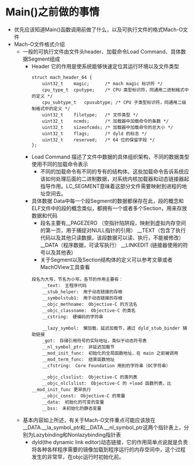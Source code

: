 # Main()之前做的事情
*	优先应该知道Main()函数调用前做了什么，以及可执行文件的格式Mach-O文件
* 	Mach-O文件格式介绍
	*	一般的可执行文件由文件头header、加载命令Load Command、具体数据Segment组成
		*	Header   它的作用是使系统能够快速定位其运行环境以及文件类型
			```
			struct mach_header_64 {
				uint32_t	magic;		/* mach magic 标识符 */
				cpu_type_t	cputype;	/* CPU 类型标识符，同通用二进制格式中的定义 */
				cpu_subtype_t	cpusubtype;	/* CPU 子类型标识符，同通用二级制格式中的定义 */
				uint32_t	filetype;	/* 文件类型 */
				uint32_t	ncmds;		/* 加载器中加载命令的条数 */
				uint32_t	sizeofcmds;	/* 加载器中加载命令的总大小 */
				uint32_t	flags;		/* dyld 的标志 */
				uint32_t	reserved;	/* 64 位的保留字段 */
			};
			```
		* 	Load Command		描述了文件中数据的具体组织架构，不同的数据类型使用不同的加载命令表示
			*	不同的加载命令有不同的专有的结构体。这些加载命令告诉系统应该如何处理后面的二进制数据，对系统内核加载器和动态链接器起指导作用。LC_SEGMENT意味着这部分文件需要映射到进程的地址空间去。  
		*  	具体数据	Data中每一个段Segment的数据都保存在此，段的概念和ELF文件中的段的概念类似，都拥有一个或者多个Section，用来存放数据和代码
			*	段名主要有__PAGEZERO （空指针陷阱段，映射到虚拟内存空间的第一页，用于捕捉对NULL指针的引用） __TEXT（包含了执行代码以及其他只读数据，该段数据可以读、执行，不能被修改） __DATA（程序数据，可读写执行） __LINKEDIT (链接器使用的符号以及其他表)  
			* 	关于Segment以及Section结构体的定义可以参考文章或者MachOView工具查看
			```
			段名为大写，节名为小写。各节的作用主要有：
				__text:　主程序代码
				__stub_helper:　用于动态链接的存根
				__symbolstub1:　用于动态链接的存根
				__objc_methname:　Objective-C 的方法名
				__objc_classname:　Objective-C 的类名
				__cstring:　硬编码的字符串
				
				__lazy_symbol:　懒加载，延迟加载节，通过 dyld_stub_binder 辅助链接
				_got:　存储引用符号的实际地址，类似于动态符号表
				__nl_symbol_ptr:　非延迟加载节
				__mod_init_func:　初始化的全局函数地址，在 main 之前被调用
				__mod_term_func:　结束函数地址
				__cfstring:　Core Foundation 用到的字符串（OC字符串）
				
				__objc_clsslist:　Objective-C 的类列表
				__objc_nlclslist:　Objective-C 的 +load 函数列表，比 __mod_init_func 更早执行
				__objc_const:　Objective-C 的常量
				__data:　初始化的可变的变量
				__bss:　未初始化的静态变量
			```
	*	基本内容如上所述，有关于Mach-O文件重点可能应该放在__DATA.__la_symbol_ptr和__DATA.__nl_symbol_ptr这两个指针表上，分别为Lazybinding和Nonlazybinding指针表
		*	dyld(the dynamic link editor)动态链接，它的作用简单点说就是负责将各种各样程序需要的镜像加载到程序运行的内存空间中，这个过程发生的非常早，在objc运行时初始化前。 
